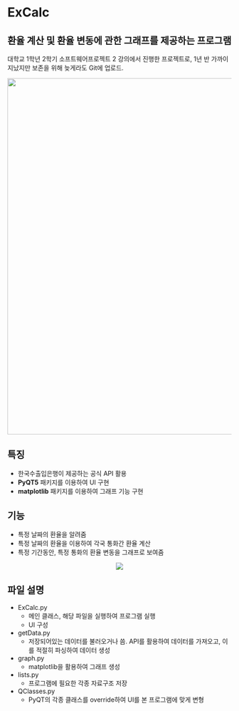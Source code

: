 # ExCalc
## **환율 계산 및 환율 변동에 관한 그래프를 제공하는 프로그램**

대학교 1학년 2학기 소프트웨어프로젝트 2 강의에서 진행한 프로젝트로, 1년 반 가까이 지났지만 보존을 위해 늦게라도 Git에 업로드.

<p align="center">
<img src="https://github.com/kkilme/ExCalc/assets/80762534/0040760e-ae64-4a92-b303-35b6fe56591b" width='auto' height='800'>
</p>

## 특징
- 한국수출입은행이 제공하는 공식 API 활용
- **PyQT5** 패키지를 이용하여 UI 구현
- **matplotlib** 패키지를 이용하여 그래프 기능 구현

## 기능
- 특정 날짜의 환율을 알려줌
- 특정 날짜의 환율을 이용하여 각국 통화간 환율 계산
- 특정 기간동안, 특정 통화의 환율 변동을 그래프로 보여줌

<p align="center">
<img src="https://github.com/kkilme/ExCalc/assets/80762534/7a9b3d72-0a24-4c12-9085-c51c1364cc39">
</p>

## 파일 설명
- ExCalc.py
  - 메인 클래스, 해당 파일을 실행하여 프로그램 실행
  - UI 구성
- getData.py
  - 저장되어있는 데이터를 불러오거나 씀. API를 활용하여 데이터를 가져오고, 이를 적절히 파싱하여 데이터 생성
- graph.py
  - matplotlib을 활용하여 그래프 생성
- lists.py
  - 프로그램에 필요한 각종 자료구조 저장
- QClasses.py
  - PyQT의 각종 클래스를 override하여 UI를 본 프로그램에 맞게 변형